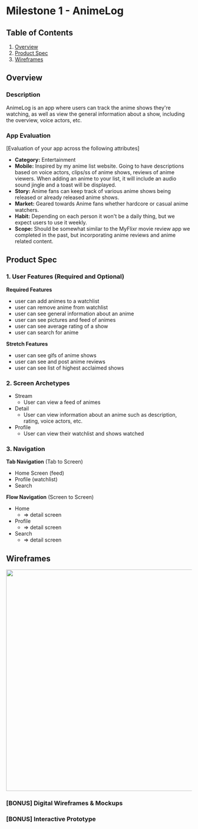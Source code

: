 # Milestone 1 - AnimeLog

## Table of Contents

1. [Overview](#Overview)
1. [Product Spec](#Product-Spec)
1. [Wireframes](#Wireframes)

## Overview

### Description

AnimeLog is an app where users can track the anime shows they're watching, as well as view the general information about a show, including the overview, voice actors, etc.

### App Evaluation

[Evaluation of your app across the following attributes]
- **Category:** Entertainment
- **Mobile:** Inspired by my anime list website. Going to have descriptions based on voice actors, clips/ss of anime shows, reviews of anime viewers. When adding an anime to your list, it will include an audio sound jingle and a toast will be displayed.
- **Story:** Anime fans can keep track of various anime shows being released or already released anime shows. 
- **Market:** Geared towards Anime fans whether hardcore or casual anime watchers.
- **Habit:** Depending on each person it won't be a daily thing, but we expect users to use it weekly. 
- **Scope:** Should be somewhat similar to the MyFlixr movie review app we completed in the past, but incorporating anime reviews and anime related content.

## Product Spec

### 1. User Features (Required and Optional)

**Required Features**

* user can add animes to a watchlist
* user can remove anime from watchlist
* user can see general information about an anime
* user can see pictures and feed of animes
* user can see average rating of a show
* user can search for anime

**Stretch Features**

* user can see gifs of anime shows
* user can see and post anime reviews
* user can see list of highest acclaimed shows

### 2. Screen Archetypes

- Stream
  - User can view a feed of animes
- Detail
  - User can view information about an anime such as description, rating, voice actors, etc.
- Profile
  - User can view their watchlist and shows watched

### 3. Navigation

**Tab Navigation** (Tab to Screen)

* Home Screen (feed)
* Profile (watchlist)
* Search

**Flow Navigation** (Screen to Screen)

- Home 
  - => detail screen
- Profile
  - => detail screen
- Search
  - => detail screen

## Wireframes

<img src="https://cdn.discordapp.com/attachments/1030224147529343037/1031299623685464154/IMG_2736.jpg" width=600>

### [BONUS] Digital Wireframes & Mockups

### [BONUS] Interactive Prototype
